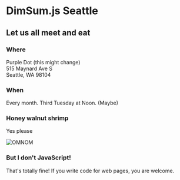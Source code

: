 # DimSum.js Seattle
## Let us all meet and eat

### Where
Purple Dot (this might change)<br>
515 Maynard Ave S<br>
Seattle, WA 98104

### When
Every month. Third Tuesday at Noon. (Maybe)

### Honey walnut shrimp
Yes please

![OMNOM](https://dl.dropboxusercontent.com/u/7351705/gifs/omnomnom/nom-adventure-time.gif)

### But I don't JavaScript!
That's totally fine! If you write code for web pages, you are welcome. 
